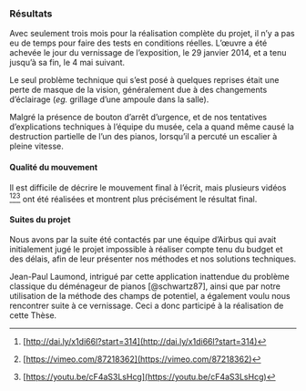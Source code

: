 ### Résultats

Avec seulement trois mois pour la réalisation complète du projet, il n’y a pas eu de temps pour faire des tests en
conditions réelles. L’œuvre a été achevée le jour du vernissage de l’exposition, le 29 janvier 2014, et a tenu jusqu’à
sa fin, le 4 mai suivant.

Le seul problème technique qui s’est posé à quelques reprises était une perte de masque de la vision, généralement due
à des changements d’éclairage (*eg.* grillage d’une ampoule dans la salle).

Malgré la présence de bouton d’arrêt d’urgence, et de nos tentatives d’explications techniques à l’équipe du musée,
cela a quand même causé la destruction partielle de l’un des pianos, lorsqu’il a percuté un escalier à pleine vitesse.

#### Qualité du mouvement

Il est difficile de décrire le mouvement final à l’écrit, mais plusieurs vidéos [^4][^5][^6] ont été réalisées et
montrent plus précisément le résultat final.

[^4]: [http://dai.ly/x1di66l?start=314](http://dai.ly/x1di66l?start=314)
[^5]: [https://vimeo.com/87218362](https://vimeo.com/87218362)
[^6]: [https://youtu.be/cF4aS3LsHcg](https://youtu.be/cF4aS3LsHcg)

#### Suites du projet

Nous avons par la suite été contactés par une équipe d’Airbus qui avait initialement jugé le projet impossible à
réaliser compte tenu du budget et des délais, afin de leur présenter nos méthodes et nos solutions techniques.

Jean-Paul Laumond, intrigué par cette application inattendue du problème classique du déménageur de pianos
[@schwartz87], ainsi que par notre utilisation de la méthode des champs de potentiel, a également voulu nous rencontrer
suite à ce vernissage. Ceci a donc participé à la réalisation de cette Thèse.
